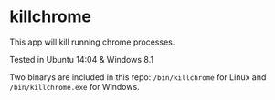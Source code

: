 # killchrome

This app will kill running chrome processes. 

Tested in Ubuntu 14:04 & Windows 8.1

Two binarys are included in this repo: `/bin/killchrome` for Linux and `/bin/killchrome.exe` for Windows.

